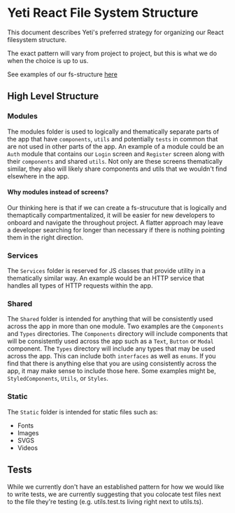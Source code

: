 # Yeti React File System Structure

This document describes Yeti's preferred strategy for organizing our React filesystem structure.

The exact pattern will vary from project to project, but this is what we do when the choice is up to us.

See examples of our fs-structure [here](../react-fs-structure)

## High Level Structure

### Modules

The modules folder is used to logically and thematically separate parts of the app that have `components`, `utils` and potentially `tests` in common that are not used in other parts of the app. An example of a module could be an `Auth` module that contains our `Login` screen and `Register` screen along with their `components` and shared `utils`. Not only are these screens thematically similar, they also will likely share components and utils that we wouldn't find elsewhere in the app.

#### Why modules instead of screens?

Our thinking here is that if we can create a fs-strucuture that is logically and themaptically compartmentalized, it will be easier for new developers to onboard and navigate the throughout project. A flatter approach may leave a developer searching for longer than necessary if there is nothing pointing them in the right direction.

### Services

The `Services` folder is reserved for JS classes that provide utility in a thematically similar way. An example would be an HTTP service that handles all types of HTTP requests within the app.

### Shared

The `Shared` folder is intended for anything that will be consistently used across the app in more than one module. Two examples are the `Components` and `Types` directories. The `Components` directory will include components that will be consistently used across the app such as a `Text`, `Button` or `Modal` component. The `Types` directory will include any types that may be used across the app. This can include both `interfaces` as well as `enums`. If you find that there is anything else that you are using consistently across the app, it may make sense to include those here. Some examples might be, `StyledComponents`, `Utils`, or `Styles`.

### Static

The `Static` folder is intended for static files such as:

- Fonts
- Images
- SVGS
- Videos

## Tests

While we currently don't have an established pattern for how we would like to write tests, we are currently suggesting that you colocate test files next to the file they're testing (e.g. utils.test.ts living right next to utils.ts).
